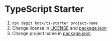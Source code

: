 # TypeScript Starter

1. `npx degit kotx/ts-starter project-name`
2. Change license in [LICENSE](/LICENSE) and [package.json](/package.json)
3. Change project name in [package.json](/package.json)
